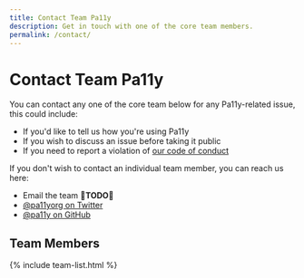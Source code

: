 ```yaml
---
title: Contact Team Pa11y
description: Get in touch with one of the core team members.
permalink: /contact/
---
```



# Contact Team Pa11y

You can contact any one of the core team below for any Pa11y-related issue, this could include:

  - If you'd like to tell us how you're using Pa11y
  - If you wish to discuss an issue before taking it public
  - If you need to report a violation of [our code of conduct][code-of-conduct]

If you don't wish to contact an individual team member, you can reach us here:

  - Email the team **:construction:TODO:construction:**
  - [@pa11yorg on Twitter][pa11y-twitter]
  - [@pa11y on GitHub][pa11y-github]


## Team Members

<!--
Hi there, person editing this page :)

If you're looking for where to add your contact details,
I'm afraid it's not here. The contact details for team
members are stored in `_data/team.yml`.
-->

{% include team-list.html %}



[code-of-conduct]: /contributing/code-of-conduct/
[pa11y-github]: https://github.com/pa11y
[pa11y-twitter]: https://twitter.com/pa11yorg
